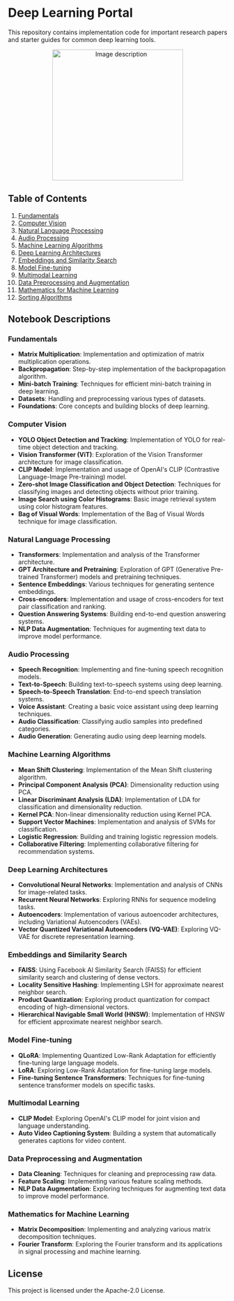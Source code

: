 # Deep Learning Portal

This repository contains implementation code for important research papers and starter guides for common deep learning tools.

<p align="center">
  <img src="https://github.com/user-attachments/assets/976bb75a-3a53-4eed-9664-db45f3e214e8" alt="Image description" width="300" height="300">
</p>

## Table of Contents

1. [Fundamentals](#fundamentals)
2. [Computer Vision](#computer-vision)
3. [Natural Language Processing](#natural-language-processing)
4. [Audio Processing](#audio-processing)
5. [Machine Learning Algorithms](#machine-learning-algorithms)
6. [Deep Learning Architectures](#deep-learning-architectures)
7. [Embeddings and Similarity Search](#embeddings-and-similarity-search)
8. [Model Fine-tuning](#model-fine-tuning)
9. [Multimodal Learning](#multimodal-learning)
10. [Data Preprocessing and Augmentation](#data-preprocessing-and-augmentation)
11. [Mathematics for Machine Learning](#mathematics-for-machine-learning)
12. [Sorting Algorithms](#sorting-algorithms)

## Notebook Descriptions

### Fundamentals

- **Matrix Multiplication**: Implementation and optimization of matrix multiplication operations.
- **Backpropagation**: Step-by-step implementation of the backpropagation algorithm.
- **Mini-batch Training**: Techniques for efficient mini-batch training in deep learning.
- **Datasets**: Handling and preprocessing various types of datasets.
- **Foundations**: Core concepts and building blocks of deep learning.

### Computer Vision

- **YOLO Object Detection and Tracking**: Implementation of YOLO for real-time object detection and tracking.
- **Vision Transformer (ViT)**: Exploration of the Vision Transformer architecture for image classification.
- **CLIP Model**: Implementation and usage of OpenAI's CLIP (Contrastive Language-Image Pre-training) model.
- **Zero-shot Image Classification and Object Detection**: Techniques for classifying images and detecting objects without prior training.
- **Image Search using Color Histograms**: Basic image retrieval system using color histogram features.
- **Bag of Visual Words**: Implementation of the Bag of Visual Words technique for image classification.

### Natural Language Processing

- **Transformers**: Implementation and analysis of the Transformer architecture.
- **GPT Architecture and Pretraining**: Exploration of GPT (Generative Pre-trained Transformer) models and pretraining techniques.
- **Sentence Embeddings**: Various techniques for generating sentence embeddings.
- **Cross-encoders**: Implementation and usage of cross-encoders for text pair classification and ranking.
- **Question Answering Systems**: Building end-to-end question answering systems.
- **NLP Data Augmentation**: Techniques for augmenting text data to improve model performance.

### Audio Processing

- **Speech Recognition**: Implementing and fine-tuning speech recognition models.
- **Text-to-Speech**: Building text-to-speech systems using deep learning.
- **Speech-to-Speech Translation**: End-to-end speech translation systems.
- **Voice Assistant**: Creating a basic voice assistant using deep learning techniques.
- **Audio Classification**: Classifying audio samples into predefined categories.
- **Audio Generation**: Generating audio using deep learning models.

### Machine Learning Algorithms

- **Mean Shift Clustering**: Implementation of the Mean Shift clustering algorithm.
- **Principal Component Analysis (PCA)**: Dimensionality reduction using PCA.
- **Linear Discriminant Analysis (LDA)**: Implementation of LDA for classification and dimensionality reduction.
- **Kernel PCA**: Non-linear dimensionality reduction using Kernel PCA.
- **Support Vector Machines**: Implementation and analysis of SVMs for classification.
- **Logistic Regression**: Building and training logistic regression models.
- **Collaborative Filtering**: Implementing collaborative filtering for recommendation systems.

### Deep Learning Architectures

- **Convolutional Neural Networks**: Implementation and analysis of CNNs for image-related tasks.
- **Recurrent Neural Networks**: Exploring RNNs for sequence modeling tasks.
- **Autoencoders**: Implementation of various autoencoder architectures, including Variational Autoencoders (VAEs).
- **Vector Quantized Variational Autoencoders (VQ-VAE)**: Exploring VQ-VAE for discrete representation learning.

### Embeddings and Similarity Search

- **FAISS**: Using Facebook AI Similarity Search (FAISS) for efficient similarity search and clustering of dense vectors.
- **Locality Sensitive Hashing**: Implementing LSH for approximate nearest neighbor search.
- **Product Quantization**: Exploring product quantization for compact encoding of high-dimensional vectors.
- **Hierarchical Navigable Small World (HNSW)**: Implementation of HNSW for efficient approximate nearest neighbor search.

### Model Fine-tuning

- **QLoRA**: Implementing Quantized Low-Rank Adaptation for efficiently fine-tuning large language models.
- **LoRA**: Exploring Low-Rank Adaptation for fine-tuning large models.
- **Fine-tuning Sentence Transformers**: Techniques for fine-tuning sentence transformer models on specific tasks.

### Multimodal Learning

- **CLIP Model**: Exploring OpenAI's CLIP model for joint vision and language understanding.
- **Auto Video Captioning System**: Building a system that automatically generates captions for video content.

### Data Preprocessing and Augmentation

- **Data Cleaning**: Techniques for cleaning and preprocessing raw data.
- **Feature Scaling**: Implementing various feature scaling methods.
- **NLP Data Augmentation**: Exploring techniques for augmenting text data to improve model performance.

### Mathematics for Machine Learning

- **Matrix Decomposition**: Implementing and analyzing various matrix decomposition techniques.
- **Fourier Transform**: Exploring the Fourier transform and its applications in signal processing and machine learning.

## License

This project is licensed under the Apache-2.0 License.
